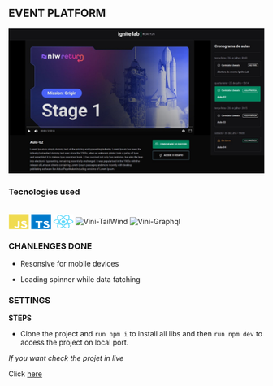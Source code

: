 ## EVENT PLATFORM

![Design preview for the Todo app coding challenge](./src/assets/bunner.jpeg)


### Tecnologies used

<div style="display: inline_block"><br>
  <img align="center" alt="Vini-Js" height="30" width="40" src="https://raw.githubusercontent.com/devicons/devicon/master/icons/javascript/javascript-plain.svg">
  <img align="center" alt="Vini-Ts" height="30" width="40" src="https://raw.githubusercontent.com/devicons/devicon/master/icons/typescript/typescript-plain.svg">    
  <img align="center" alt="Vini-React" height="30" width="40" src="https://raw.githubusercontent.com/devicons/devicon/master/icons/react/react-original.svg">
  <img align="center" alt="Vini-TailWind" height="30" width="40"  src="https://cdn.jsdelivr.net/gh/devicons/devicon/icons/tailwindcss/tailwindcss-plain.svg" />
  <img align="center" alt="Vini-Graphql" height="30" width="40" src="https://cdn.jsdelivr.net/gh/devicons/devicon/icons/graphql/graphql-plain.svg" />
  
</div>


### CHANLENGES DONE

- Resonsive for mobile devices

- Loading spinner while data fatching

### SETTINGS

**STEPS**

- Clone the project and `run npm i` to install all libs and then `run npm dev` to access the project on local port.

*If you want check the projet in live*

Click [here](https://ignite-lab-vert-one.vercel.app/)



